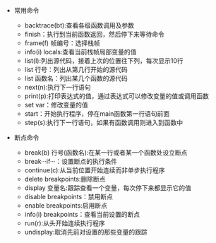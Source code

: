 - 常用命令
	- backtrace(bt):查看各级函数调用及参数
	- finish：执行到当前函数返回，然后停下来等待命令
	- frame(f) 帧编号：选择栈帧
	- info(i) locals:查看当前栈帧局部变量的值
	- list(l):列出源代码，接着上次的位置往下列，每次显示10行
	- list 行号：列出从第几行开始的源代码
	- list 函数名：列出某几个函数的源代码
	- next(n):执行下一行语句
	- print(p):打印表达式的值，通过表达式可以修改变量的值或调用函数
	- set var：修改变量的值
	- start：开始执行程序，停在main函数第一行语句前面
	- step(s):执行下一行语句，如果有函数调用则进入到函数中

- 断点命令
	- break(b) 行号(函数名):在某一行或者某一个函数处设立断点
	- break···if···：设置断点的执行条件
	- continue(c):从当前位置开始连续而非单步执行程序
	- delete breakpoints:删除断点
	- display 变量名:跟踪查看一个变量，每次停下来都显示它的值
	- disable breakpoints：禁用断点
	- enable breakpoints:启用断点
	- info(i) breakpoints：查看当前设置的断点
	- run(r):从头开始连续执行程序
	- undisplay:取消先前对设置的那些变量的跟踪

